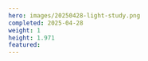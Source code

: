 ```yaml
---
hero: images/20250428-light-study.png
completed: 2025-04-28
weight: 1
height: 1.971
featured:
---
```

